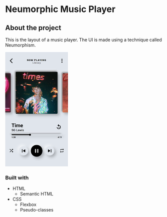 # Neumorphic Music Player

## About the project

This is the layout of a music player. The UI is made using a technique called Neumorphism. 

<img src="./screen1.png" alt="Neumorphic Music Player Screenshot 1" width="200"/>

### Built with

- HTML
  - Semantic HTML
- CSS
  - Flexbox
  - Pseudo-classes

